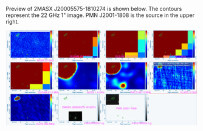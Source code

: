 Preview of 2MASX J20005575-1810274 is shown below. The contours represent the 22 GHz 1" image. PMN J2001-1808 is the source in the upper right. 

![2MASXJ20005575-1810274.png](2MASXJ20005575-1810274.png "2MASXJ20005575-1810274")

